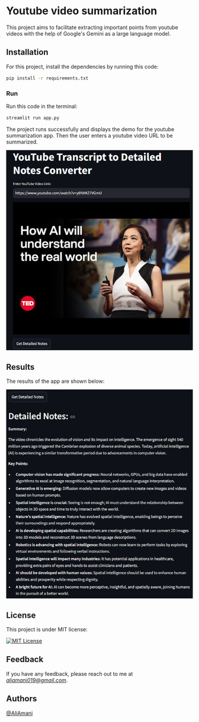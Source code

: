 # Youtube video summarization

This project aims to facilitate extracting important points from youtube videos with the help of Google's Gemini as a large language model.

## Installation

For this project, install the dependencies by running this code:

```bash
pip install -r requirements.txt
```

### Run

Run this code in the terminal:

```bash
streamlit run app.py
```

The project runs successfully and displays the demo for the youtube summarization app. Then the user enters a youtube video URL to be summarized.

![outputs\video.png](outputs\video.png)

## Results

The results of the app are shown below:

![outputs\summary.png](outputs\summary.png)

## License

This project is under MIT license:

[![MIT License](https://img.shields.io/badge/License-MIT-green.svg)](https://choosealicense.com/licenses/mit/)

## Feedback

If you have any feedback, please reach out to me at *<aliamani019@gmail.com>*.

## Authors

[@AliAmani](https://github.com/MrAliAmani)
